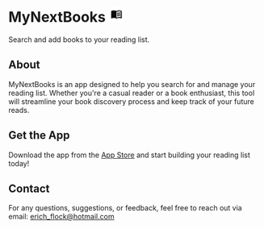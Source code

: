 # MyNextBooks <img src="./logo.png" alt="MyNextBooks Logo" width="30" height="30">
Search and add books to your reading list.

## About
MyNextBooks is an app designed to help you search for and manage your reading list. Whether you're a casual reader or a book enthusiast, this tool will streamline your book discovery process and keep track of your future reads.

## Get the App
Download the app from the [App Store](https://apps.apple.com/tr/app/mynextbooks/id6443747150) and start building your reading list today!

## Contact
For any questions, suggestions, or feedback, feel free to reach out via email: [erich_flock@hotmail.com](mailto:erich_flock@hotmail.com)
